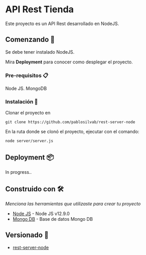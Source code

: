 # API Rest Tienda 

Este proyecto es un API Rest desarrollado en NodeJS. 

## Comenzando 🚀

Se debe tener instalado NodeJS. 

Mira **Deployment** para conocer como desplegar el proyecto.

### Pre-requisitos 📋

Node JS.
MongoDB

### Instalación 🔧

Clonar el proyecto en

```
git clone https://github.com/pablosilvab/rest-server-node
```

En la ruta donde se clonó el proyecto, ejecutar con el comando: 

```
node server/server.js
```

## Deployment 📦

In progress..

## Construido con 🛠️

_Menciona las herramientas que utilizaste para crear tu proyecto_

* [Node JS](https://nodejs.org/en/) - Node JS v12.9.0
* [Mongo DB](https://www.mongodb.com/es) - Base de datos Mongo DB


## Versionado 📌

* [rest-server-node](https://github.com/pablosilvab/rest-server-node) 
